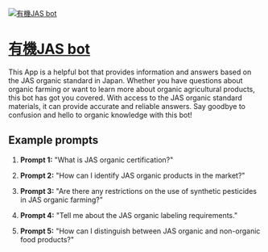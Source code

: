 [![有機JAS bot](null)](https://chat.openai.com/g/g-DugdZXoop-you-ji-jas-bot)

# [有機JAS bot](https://chat.openai.com/g/g-DugdZXoop-you-ji-jas-bot)

This App is a helpful bot that provides information and answers based on the JAS organic standard in Japan. Whether you have questions about organic farming or want to learn more about organic agricultural products, this bot has got you covered. With access to the JAS organic standard materials, it can provide accurate and reliable answers. Say goodbye to confusion and hello to organic knowledge with this bot!

## Example prompts

1. **Prompt 1:** "What is JAS organic certification?"

2. **Prompt 2:** "How can I identify JAS organic products in the market?"

3. **Prompt 3:** "Are there any restrictions on the use of synthetic pesticides in JAS organic farming?"

4. **Prompt 4:** "Tell me about the JAS organic labeling requirements."

5. **Prompt 5:** "How can I distinguish between JAS organic and non-organic food products?"